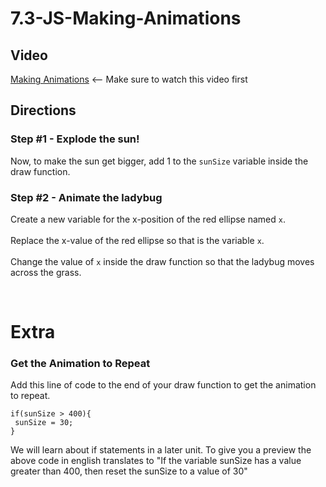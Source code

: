 # 7.3-JS-Making-Animations

## Video

[Making Animations](https://youtu.be/us3_U9xnttc) <-- Make sure to watch this video first

## Directions

### Step #1 - Explode the sun! <br>

Now, to make the sun get bigger, add 1 to the `sunSize` variable inside the draw function.
<br>

### Step #2 - Animate the ladybug <br>

Create a new variable for the x-position of the red ellipse named `x`.
<br><br>
Replace the x-value of the red ellipse so that is the variable `x`.
<br><br>
Change the value of `x` inside the draw function so that the ladybug moves across the grass.

<br>

# Extra

### Get the Animation to Repeat

Add this line of code to the end of your draw function to get the animation to repeat.

`if(sunSize > 400){`<br>
` sunSize = 30;`<br>
`}`

We will learn about if statements in a later unit. To give you a preview the above code in english translates to "If the variable sunSize has a value greater than 400, then reset the sunSize to a value of 30"
